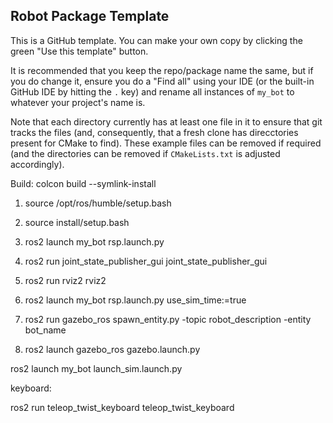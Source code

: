 ## Robot Package Template

This is a GitHub template. You can make your own copy by clicking the green "Use this template" button.

It is recommended that you keep the repo/package name the same, but if you do change it, ensure you do a "Find all" using your IDE (or the built-in GitHub IDE by hitting the `.` key) and rename all instances of `my_bot` to whatever your project's name is.

Note that each directory currently has at least one file in it to ensure that git tracks the files (and, consequently, that a fresh clone has direcctories present for CMake to find). These example files can be removed if required (and the directories can be removed if `CMakeLists.txt` is adjusted accordingly).

Build:
colcon build --symlink-install

1. source /opt/ros/humble/setup.bash
2. source install/setup.bash
3. ros2 launch my_bot rsp.launch.py
4. ros2 run joint_state_publisher_gui joint_state_publisher_gui
5. ros2 run rviz2 rviz2

1. ros2 launch my_bot rsp.launch.py use_sim_time:=true
2. ros2 run gazebo_ros spawn_entity.py -topic robot_description -entity bot_name
3. ros2 launch gazebo_ros gazebo.launch.py

ros2 launch my_bot launch_sim.launch.py

keyboard:

ros2 run teleop_twist_keyboard teleop_twist_keyboard
